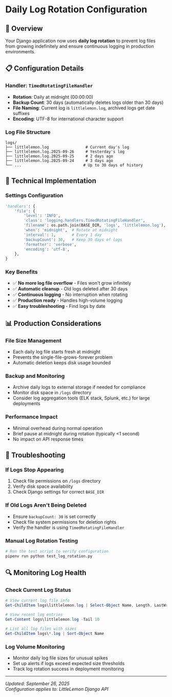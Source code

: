 # Daily Log Rotation Configuration

## 🔄 Overview

Your Django application now uses **daily log rotation** to prevent log files from growing indefinitely and ensure continuous logging in production environments.

## 📋 Configuration Details

### Handler: `TimedRotatingFileHandler`
- **Rotation**: Daily at midnight (00:00:00)
- **Backup Count**: 30 days (automatically deletes logs older than 30 days)
- **File Naming**: Current log is `littlelemon.log`, archived logs get date suffixes
- **Encoding**: UTF-8 for international character support

### Log File Structure
```
logs/
├── littlelemon.log                # Current day's log
├── littlelemon.log.2025-09-26     # Yesterday's log  
├── littlelemon.log.2025-09-25     # 2 days ago
├── littlelemon.log.2025-09-24     # 3 days ago
└── ...                           # Up to 30 days of history
```

## 🔧 Technical Implementation

### Settings Configuration
```python
'handlers': {
    'file': {
        'level': 'INFO',
        'class': 'logging.handlers.TimedRotatingFileHandler',
        'filename': os.path.join(BASE_DIR, 'logs', 'littlelemon.log'),
        'when': 'midnight',  # Rotate at midnight
        'interval': 1,       # Every 1 day
        'backupCount': 30,   # Keep 30 days of logs
        'formatter': 'verbose',
        'encoding': 'utf-8',
    },
}
```

### Key Benefits
- ✅ **No more log file overflow** - Files won't grow infinitely
- ✅ **Automatic cleanup** - Old logs deleted after 30 days
- ✅ **Continuous logging** - No interruption when rotating
- ✅ **Production ready** - Handles high-volume logging
- ✅ **Easy troubleshooting** - Find logs by date

## 📊 Production Considerations

### File Size Management
- Each daily log file starts fresh at midnight
- Prevents the single-file-grows-forever problem
- Automatic deletion keeps disk usage bounded

### Backup and Monitoring
- Archive daily logs to external storage if needed for compliance
- Monitor disk space in `/logs` directory
- Consider log aggregation tools (ELK stack, Splunk, etc.) for large deployments

### Performance Impact
- Minimal overhead during normal operation
- Brief pause at midnight during rotation (typically <1 second)
- No impact on API response times

## 🚨 Troubleshooting

### If Logs Stop Appearing
1. Check file permissions on `/logs` directory
2. Verify disk space availability
3. Check Django settings for correct `BASE_DIR`

### If Old Logs Aren't Being Deleted
- Ensure `backupCount: 30` is set correctly
- Check file system permissions for deletion rights
- Verify the handler is using `TimedRotatingFileHandler`

### Manual Log Rotation Testing
```python
# Run the test script to verify configuration
pipenv run python test_log_rotation.py
```

## 🔍 Monitoring Log Health

### Check Current Log Status
```powershell
# View current log file info
Get-ChildItem logs\littlelemon.log | Select-Object Name, Length, LastWriteTime

# View recent log entries
Get-Content logs\littlelemon.log -Tail 10

# List all log files with sizes
Get-ChildItem logs\*.log | Sort-Object Name
```

### Log Volume Monitoring
- Monitor daily log file sizes for unusual spikes
- Set up alerts if logs exceed expected size thresholds
- Track log rotation success in deployment monitoring

---
*Updated: September 26, 2025*  
*Configuration applies to: LittleLemon Django API*